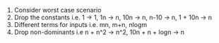 1. Consider worst case scenario
2. Drop the constants i.e. 1 -> 1, 1n -> n, 10n -> n, n-10 -> n, 1 + 10n -> n
3. Different terms for inputs i.e. mn, m+n, nlogm
4. Drop non-dominants i.e n + n^2 -> n^2, 10n + n + logn -> n